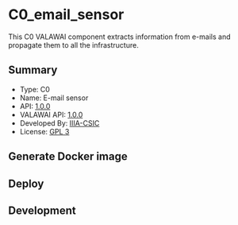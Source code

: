 # C0_email_sensor

This C0 VALAWAI component extracts information from e-mails and propagate
them to all the infrastructure.

## Summary

 - Type: C0
 - Name: E-mail sensor
 - API: [1.0.0](asyncapi.yaml)
 - VALAWAI API: [1.0.0](https://raw.githubusercontent.com/VALAWAI/MOV/ASYNCAPI_1.0.0/asyncapi.yml)
 - Developed By: [IIIA-CSIC](https://www.iiia.csic.es)
 - License: [GPL 3](LICENSE)
 
## Generate Docker image
 
 
## Deploy
 
 
## Development